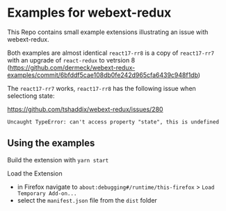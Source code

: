 # Examples for webext-redux

This Repo contains small example extensions illustrating an issue with webext-redux. 

Both examples are almost identical `react17-rr8` is a copy of `react17-rr7` with an upgrade of `react-redux` to vetrsion 8 (https://github.com/dermeck/webext-redux-examples/commit/6bfddf5cae108db0fe242d965cfa6439c948f1db) 

The `react17-rr7` works, `react17-rr8` has the following issue when selectiong state:

https://github.com/tshaddix/webext-redux/issues/280

`Uncaught TypeError: can't access property "state", this is undefined` 


## Using the examples
Build the extension with `yarn start`

Load the Extension
- in Firefox navigate to `about:debugging#/runtime/this-firefox` > `Load  Temporary Add-on...`
- select the `manifest.json` file from the `dist` folder


